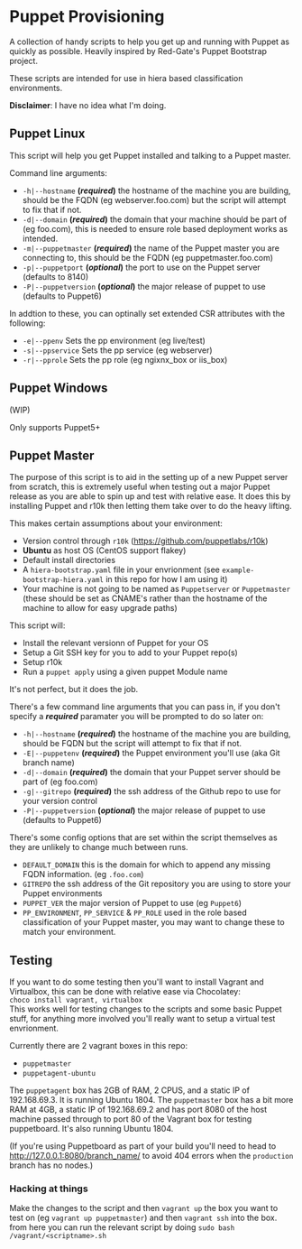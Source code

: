# Puppet Provisioning
A collection of handy scripts to help you get up and running with Puppet as quickly as possible.
Heavily inspired by Red-Gate's Puppet Bootstrap project.

These scripts are intended for use in hiera based classification environments.

**Disclaimer**: I have no idea what I'm doing.

## Puppet Linux
This script will help you get Puppet installed and talking to a Puppet master.

Command line arguments:
* `-h|--hostname` **(*required*)** the hostname of the machine you are building, should be the FQDN (eg webserver.foo.com) but the script will attempt to fix that if not.
* `-d|--domain` **(*required*)** the domain that your machine should be part of (eg foo.com), this is needed to ensure role based deployment works as intended.
* `-m|--puppetmaster` **(*required*)** the name of the Puppet master you are connecting to, this should be the FQDN (eg puppetmaster.foo.com)
* `-p|--puppetport` **(*optional*)** the port to use on the Puppet server (defaults to 8140)
* `-P|--puppetversion` **(*optional*)** the major release of puppet to use (defaults to Puppet6)

In addtion to these, you can optinally set extended CSR attributes with the following:
* `-e|--ppenv` Sets the pp environment (eg live/test)
* `-s|--ppservice` Sets the pp service (eg webserver)
* `-r|--pprole` Sets the pp role (eg ngixnx_box or iis_box)

## Puppet Windows
(WIP)

Only supports Puppet5+


## Puppet Master 
The purpose of this script is to aid in the setting up of a new Puppet server from scratch, this is extremely useful when testing out a major Puppet release as you are able to spin up and test with relative ease.
It does this by installing Puppet and r10k then letting them take over to do the heavy lifting.

This makes certain assumptions about your environment:
* Version control through `r10k` (https://github.com/puppetlabs/r10k)
* **Ubuntu** as host OS (CentOS support flakey)
* Default install directories
* A `hiera-bootstrap.yaml` file in your envrionment (see `example-bootstrap-hiera.yaml` in this repo for how I am using it)
* Your machine is not going to be named as `Puppetserver` or `Puppetmaster` (these should be set as CNAME's rather than the hostname of the machine to allow for easy upgrade paths)

This script will:
* Install the relevant versionn of Puppet for your OS
* Setup a Git SSH key for you to add to your Puppet repo(s)
* Setup r10k
* Run a `puppet apply` using a given puppet Module name

It's not perfect, but it does the job.

There's a few command line arguments that you can pass in, if you don't specify a ***required*** paramater you will be prompted to do so later on:
* `-h|--hostname` **(*required*)** the hostname of the machine you are building, should be FQDN but the script will attempt to fix that if not.
* `-E|--puppetenv` **(*required*)** the Puppet environment you'll use (aka Git branch name)
* `-d|--domain` **(*required*)** the domain that your Puppet server should be part of (eg foo.com)
* `-g|--gitrepo` **(*required*)** the ssh address of the Github repo to use for your version control
* `-P|--puppetversion` **(*optional*)** the major release of puppet to use (defaults to Puppet6)

There's some config options that are set within the script themselves as they are unlikely to change much between runs.
* `DEFAULT_DOMAIN` this is the domain for which to append any missing FQDN information. (eg `.foo.com`)
* `GITREPO` the ssh address of the Git repository you are using to store your Puppet environments
* `PUPPET_VER` the major version of Puppet to use (eg `Puppet6`)
* `PP_ENVIRONMENT`, `PP_SERVICE` & `PP_ROLE` used in the role based classification of your Puppet master, you may want to change these to match your environment.

## Testing
If you want to do some testing then you'll want to install Vagrant and Virtualbox, this can be done with relative ease via Chocolatey:  
`choco install vagrant, virtualbox`  
This works well for testing changes to the scripts and some basic Puppet stuff, for anything more involved you'll really want to setup a virtual test envrionment.

Currently there are 2 vagrant boxes in this repo:
* `puppetmaster`
* `puppetagent-ubuntu`

The `puppetagent` box has 2GB of RAM, 2 CPUS, and a static IP of 192.168.69.3. It is running Ubuntu 1804.
The `puppetmaster` box has a bit more RAM at 4GB, a static IP of 192.168.69.2 and has port 8080 of the host machine passed through to port 80 of the Vagrant box for testing puppetboard. It's also running Ubuntu 1804.

(If you're using Puppetboard as part of your build you'll need to head to http://127.0.0.1:8080/branch_name/ to avoid 404 errors when the `production` branch has no nodes.)

### Hacking at things
Make the changes to the script and then `vagrant up` the box you want to test on (eg `vagrant up puppetmaster`) and then `vagrant ssh` into the box. 
from here you can run the relevant script by doing `sudo bash /vagrant/<scriptname>.sh`